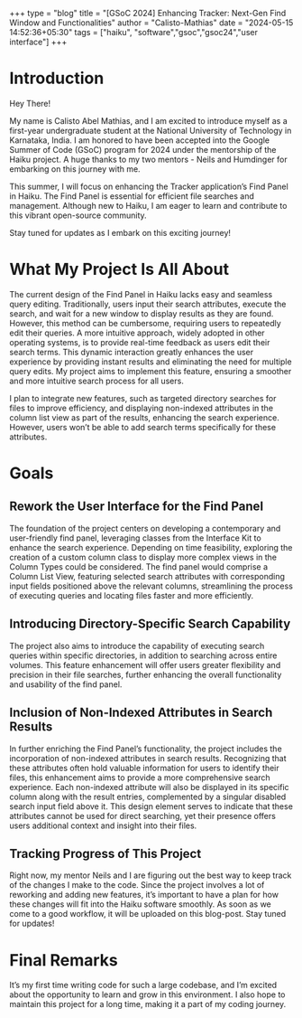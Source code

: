 +++
type = "blog"
title = "[GSoC 2024] Enhancing Tracker: Next-Gen Find Window and Functionalities"
author = "Calisto-Mathias"
date = "2024-05-15 14:52:36+05:30"
tags = ["haiku", "software","gsoc","gsoc24","user interface"]
+++

# Introduction

Hey There!

My name is Calisto Abel Mathias, and I am excited to introduce myself as a first-year undergraduate student at the National University of Technology in Karnataka, India. I am honored to have been accepted into the Google Summer of Code (GSoC) program for 2024 under the mentorship of the Haiku project. A huge thanks to my two mentors - Neils and Humdinger for embarking on this journey with me.

This summer, I will focus on enhancing the Tracker application’s Find Panel in Haiku. The Find Panel is essential for efficient file searches and management. Although new to Haiku, I am eager to learn and contribute to this vibrant open-source community.

Stay tuned for updates as I embark on this exciting journey!

# What My Project Is All About

The current design of the Find Panel in Haiku lacks easy and seamless query editing. Traditionally, users input their search attributes, execute the search, and wait for a new window to display results as they are found. However, this method can be cumbersome, requiring users to repeatedly edit their queries. A more intuitive approach, widely adopted in other operating systems, is to provide real-time feedback as users edit their search terms. This dynamic interaction greatly enhances the user experience by providing instant results and eliminating the need for multiple query edits. My project aims to implement this feature, ensuring a smoother and more intuitive search process for all users.

I plan to integrate new features, such as targeted directory searches for files to improve efficiency, and displaying non-indexed attributes in the column list view as part of the results, enhancing the search experience. However, users won’t be able to add search terms specifically for these attributes.

# Goals

## Rework the User Interface for the Find Panel

The foundation of the project centers on developing a contemporary and user-friendly find panel, leveraging classes from the Interface Kit to enhance the search experience. Depending on time feasibility, exploring the creation of a custom column class to display more complex views in the Column Types could be considered. The find panel would comprise a Column List View, featuring selected search attributes with corresponding input fields positioned above the relevant columns, streamlining the process of executing queries and locating files faster and more efficiently.

## Introducing Directory-Specific Search Capability

The project also aims to introduce the capability of executing search queries within specific directories, in addition to searching across entire volumes. This feature enhancement will offer users greater flexibility and precision in their file searches, further enhancing the overall functionality and usability of the find panel.

## Inclusion of Non-Indexed Attributes in Search Results

In further enriching the Find Panel’s functionality, the project includes the incorporation of non-indexed attributes in search results. Recognizing that these attributes often hold valuable information for users to identify their files, this enhancement aims to provide a more comprehensive search experience. Each non-indexed attribute will also be displayed in its specific column along with the result entries, complemented by a singular disabled search input field above it. This design element serves to indicate that these attributes cannot be used for direct searching, yet their presence offers users additional context and insight into their files.

## Tracking Progress of This Project

Right now, my mentor Neils and I are figuring out the best way to keep track of the changes I make to the code. Since the project involves a lot of reworking and adding new features, it’s important to have a plan for how these changes will fit into the Haiku software smoothly. As soon as we come to a good workflow, it will be uploaded on this blog-post. Stay tuned for updates!

# Final Remarks

It’s my first time writing code for such a large codebase, and I’m excited about the opportunity to learn and grow in this environment. I also hope to maintain this project for a long time, making it a part of my coding journey.

